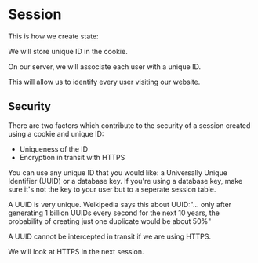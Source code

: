 # Session

This is how we create state:

We will store unique ID in the cookie.

On our server, we will associate each user with a unique ID.

This will allow us to identify every user visiting our website.

## Security

There are two factors which contribute to the security of a session created using a cookie and unique ID:

- Uniqueness of the ID
- Encryption in transit with HTTPS

You can use any unique ID that you would like: a Universally Unique Identifier (UUID) or a database key. If you're using a database key, make sure it's not the key to your user but to a seperate session table.

A UUID is very unique. Weikipedia says this about UUID:"... only after generating 1 billion UUIDs every second for the next 10 years, the probability of creating just one duplicate would be about 50%"

A UUID cannot be intercepted in transit if we are using HTTPS.

We will look at HTTPS in the next session.
